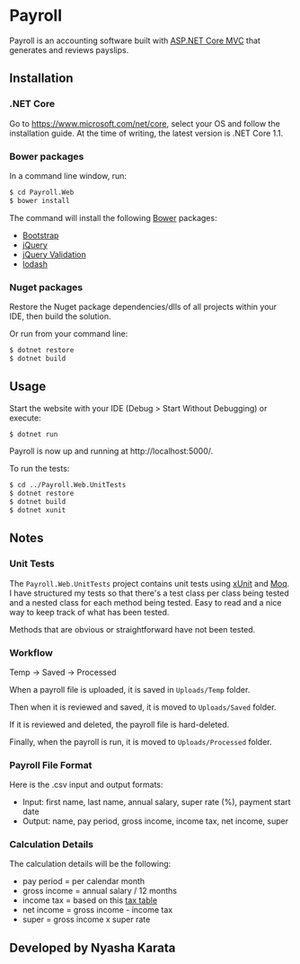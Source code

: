 Payroll
============

Payroll is an accounting software built with [ASP.NET Core MVC](https://github.com/aspnet/Mvc) that generates and reviews payslips.


## Installation

### .NET Core

Go to https://www.microsoft.com/net/core, select your OS and follow the installation guide. At the time of writing, the latest version is .NET Core 1.1.

### Bower packages

In a command line window, run:

```sh
$ cd Payroll.Web
$ bower install
```

The command will install the following [Bower](https://bower.io/) packages:

* [Bootstrap](http://getbootstrap.com/)
* [jQuery](https://jquery.com/)
* [jQuery Validation](https://jqueryvalidation.org/)
* [lodash](https://lodash.com/)

### Nuget packages

Restore the Nuget package dependencies/dlls of all projects within your IDE, then build the solution.

Or run from your command line:
```sh
$ dotnet restore
$ dotnet build
```


## Usage

Start the website with your IDE (Debug > Start Without Debugging) or execute:
```sh
$ dotnet run
```

Payroll is now up and running at http://localhost:5000/.

To run the tests:
```sh
$ cd ../Payroll.Web.UnitTests
$ dotnet restore
$ dotnet build
$ dotnet xunit
```


## Notes

### Unit Tests

The `Payroll.Web.UnitTests` project contains unit tests using [xUnit](https://xunit.github.io/) and [Moq](https://github.com/moq/moq4).
I have structured my tests so that there's a test class per class being tested and a nested class for each method being tested. Easy to read and a nice way to keep track of what has been tested.

Methods that are obvious or straightforward have not been tested.

### Workflow

Temp -> Saved -> Processed

When a payroll file is uploaded, it is saved in `Uploads/Temp` folder.

Then when it is reviewed and saved, it is moved to `Uploads/Saved` folder.

If it is reviewed and deleted, the payroll file is hard-deleted.

Finally, when the payroll is run, it is moved to `Uploads/Processed` folder.

### Payroll File Format

Here is the .csv input and output formats:

* Input: first name, last name, annual salary, super rate (%), payment start date
* Output: name, pay period, gross income, income tax, net income, super

### Calculation Details

The calculation details will be the following:

* pay period = per calendar month
* gross income = annual salary / 12 months
* income tax = based on this [tax table](https://www.ato.gov.au/rates/individual-income-tax-rates/)
* net income = gross income - income tax
* super = gross income x super rate


## Developed by Nyasha Karata